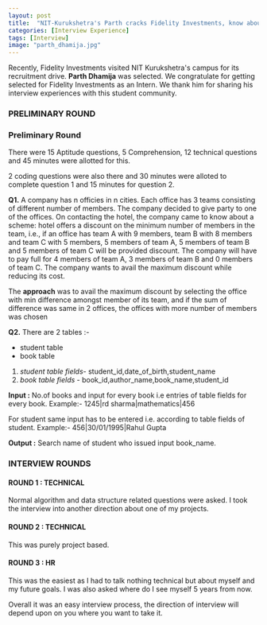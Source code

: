 ```yaml
---
layout: post
title:  "NIT-Kurukshetra's Parth cracks Fidelity Investments, know about the procedure"
categories: [Interview Experience]
tags: [Interview] 
image: "parth_dhamija.jpg"
---
```


Recently, Fidelity Investments visited NIT Kurukshetra's campus for its recruitment drive. **Parth Dhamija** was selected. We congratulate for getting selected for Fidelity Investments as an Intern. We thank him for sharing his interview experiences with this student community. 

### **PRELIMINARY ROUND**

### Preliminary Round 
 
There were 15 Aptitude questions, 5 Comprehension, 12 technical questions and 45 minutes were allotted for this.

2 coding questions were also there and 30 minutes were alloted to complete question 1 and 15 minutes for question 2.


**Q1.** A company has n officies in n cities. Each office has 3 teams consisting of different number of members. The company decided to give party to one of the offices. On contacting the hotel, the company came to know about a scheme: hotel offers a discount on the minimum number of members in the team, i.e., if an office has team A with 9 members, team B with 8 members and team C with 5 members, 5 members of team A, 5 members of team B and 5 members of team C will be provided discount. The company will have to pay full for 4 members of team A, 3 members of team B and 0 members of team C.
The company wants to avail the maximum discount while reducing its cost.

The **approach** was to avail the maximum discount by selecting the office with min difference amongst member of its team, and if the sum of difference was same in 2 offices, the offices with more number of members was chosen



**Q2.** There are 2 tables :-

 - student table
 - book table

1. *student table fields*-  student_id,date_of_birth,student_name
2. *book table fields* -  book_id,author_name,book_name,student_id

**Input :** 
No.of books and input for every book i.e entries of table fields for every book.
Example:-
1245|rd sharma|mathematics|456

For student same input has to be entered i.e. according to table fields of student.
Example:-
456|30/01/1995|Rahul Gupta

**Output :**
Search name of student who issued input book_name.



### **INTERVIEW ROUNDS**

#### **ROUND 1 : TECHNICAL**
Normal algorithm and data structure related questions were asked. I took the interview into another direction about one of my projects.

#### **ROUND 2 : TECHNICAL**
This was purely project based.

#### **ROUND 3 : HR**
This was the easiest as I had to talk nothing technical but about myself and my future goals. I was also asked where do I see myself 5 years from now.


Overall it was an easy interview process, the direction of interview will depend upon on you where you want to take it.





